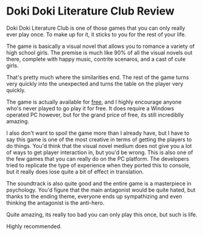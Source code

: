 # Doki Doki Literature Club Review

Doki Doki Literature Club is one of those games that you can only really ever play once.  To make up for it, it sticks to you for the rest of your life.

The game is basically a visual novel that allows you to romance a variety of high school girls.  The premise is much like 90% of all the visual novels out there, complete with happy music, contrite scenaros, and a cast of cute girls.  

That's pretty much where the similarities end.  The rest of the game turns very quickly into the unexpected and turns the table on the player very quickly.

The game is actually available for [free](https://teamsalvato.itch.io/ddlc/download/eyJpZCI6MTA2NTk5LCJleHBpcmVzIjoxNzEwMDE0Mzk5fQ%3d%3d.p8UwNv%2bHYmSjdaUHs2qPG0recxk%3d), and I highly encourage anyone who's never played to go play it for free. It does require a Windows operated PC however, but for the grand price of free, its still incrediblly amazing.

I also don't want to spoil the game more than I already have, but I have to say this game is one of the most creative in terms of getting the players to do things.  You'd think that the visual novel medium does not give you a lot of ways to get player interaction in, but you'd be wrong. This is also one of the few games that you can really do on the PC platform. The developers tried to replicate the type of experience when they ported this to console, but it really does lose quite a bit of effect in translation.

The soundtrack is also quite good and the entire game is a masterpiece in psychology.  You'd figure that the main antagonist would be quite hated, but thanks to the ending theme, everyone ends up sympathizing and even thinking the antagonist is the anti-hero.

Quite amazing, its really too bad you can only play this once, but such is life.

Highly recommended.

